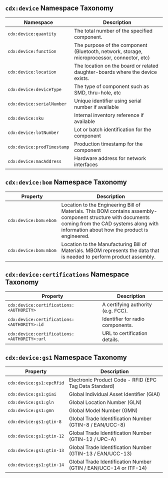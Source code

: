 ## `cdx:device` Namespace Taxonomy

| Namespace             | Description                                                       |
| --------------------- | ----------------------------------------------------------------- |
| `cdx:device:quantity`  | The total number of the specified component. |
| `cdx:device:function`  | The purpose of the component (Bluetooth, network, storage, microprocessor, connector, etc)                         |
| `cdx:device:location`  | The location on the board or related daughter-boards where the device exists. |
| `cdx:device:deviceType`  | The type of component such as SMD, thru-hole, etc |
| `cdx:device:serialNumber`  | Unique identifier using serial number if available |
| `cdx:device:sku`  | Internal inventory reference if available |
| `cdx:device:lotNumber`  | Lot or batch identification for the component |
| `cdx:device:prodTimestamp`  | Production timestamp for the component |
| `cdx:device:macAddress`  | Hardware address for network interfaces |

## `cdx:device:bom` Namespace Taxonomy

| Property                            | Description                  |
| ----------------------------------- | ---------------------------- |
| `cdx:device:bom:ebom`  | Location to the Engineering Bill of Materials. This BOM contains assembly-component structure with documents coming from the CAD systems along with information about how the product is engineered. |
| `cdx:device:bom:mbom`  | Location to the Manufacturing Bill of Materials. MBOM represents the data that is needed to perform product assembly. |

## `cdx:device:certifications` Namespace Taxonomy

| Property                            | Description                  |
| ----------------------------------- | ---------------------------- |
| `cdx:device:certifications:<AUTHORITY>`  | A certifying authority (e.g. FCC). |
| `cdx:device:certifications:<AUTHORITY>:id` | Identifier for radio components. |
| `cdx:device:certifications:<AUTHORITY>:url` | URL to certification details. |

## `cdx:device:gs1` Namespace Taxonomy

| Property                            | Description                  |
| ----------------------------------- | ---------------------------- |
| `cdx:device:gs1:epcRfid` | Electronic Product Code - RFID (EPC Tag Data Standard) |
| `cdx:device:gs1:giai` | Global Individual Asset Identifier (GIAI) |
| `cdx:device:gs1:gln` | Global Location Number (GLN) |
| `cdx:device:gs1:gmn` | Global Model Number (GMN) |
| `cdx:device:gs1:gtin-8`  | Global Trade Identification Number (GTIN-8 / EAN/UCC-8) |
| `cdx:device:gs1:gtin-12`  | Global Trade Identification Number (GTIN-12 / UPC-A) |
| `cdx:device:gs1:gtin-13`  | Global Trade Identification Number (GTIN-13 / EAN/UCC-13) |
| `cdx:device:gs1:gtin-14`  | Global Trade Identification Number (GTIN / EAN/UCC-14 or ITF-14) |
